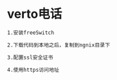 # verto电话
```1
1.安装freeSwitch
```
```2
2.下载代码到本地之后，复制到ngnix目录下
```
```3
3.配置ssl安全证书
```
```4
4.使用https访问地址
```
